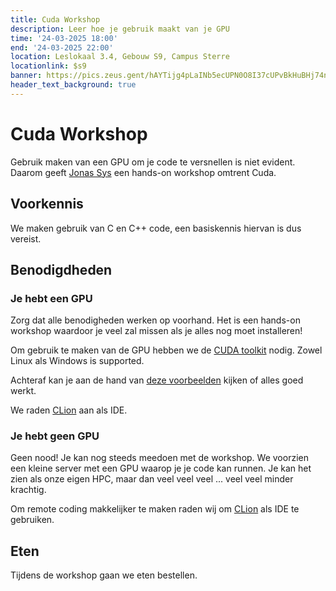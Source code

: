 ```yaml
---
title: Cuda Workshop
description: Leer hoe je gebruik maakt van je GPU
time: '24-03-2025 18:00'
end: '24-03-2025 22:00'
location: Leslokaal 3.4, Gebouw S9, Campus Sterre
locationlink: $s9
banner: https://pics.zeus.gent/hAYTijg4pLaINb5ecUPN0O8I37cUPvBkHuBHj74n.jpg
header_text_background: true
---
```


# Cuda Workshop 

Gebruik maken van een GPU om je code te versnellen is niet evident. 
Daarom geeft [Jonas Sys][jonas] een hands-on workshop omtrent Cuda.  

## Voorkennis

We maken gebruik van C en C++ code, een basiskennis hiervan is dus vereist. 

## Benodigdheden

### Je hebt een GPU

Zorg dat alle benodigheden werken op voorhand. Het is een hands-on workshop waardoor je veel zal missen als je alles nog moet installeren!

Om gebruik te maken van de GPU hebben we de [CUDA toolkit](https://developer.nvidia.com/cuda-toolkit) nodig.
Zowel Linux als Windows is supported.

Achteraf kan je aan de hand van [deze voorbeelden](https://developer.nvidia.com/cuda-code-samples) kijken of alles goed werkt.

We raden [CLion](https://www.jetbrains.com/clion/) aan als IDE.  

### Je hebt geen GPU

Geen nood! Je kan nog steeds meedoen met de workshop. 
We voorzien een kleine server met een GPU waarop je je code kan runnen. 
Je kan het zien als onze eigen HPC, maar dan veel veel veel ... veel veel minder krachtig.

Om remote coding makkelijker te maken raden wij om [CLion](https://www.jetbrains.com/clion/) als IDE te gebruiken.

## Eten 

Tijdens de workshop gaan we eten bestellen.

[jonas]: https://research.ugent.be/web/person/jonas-sys-1/en
